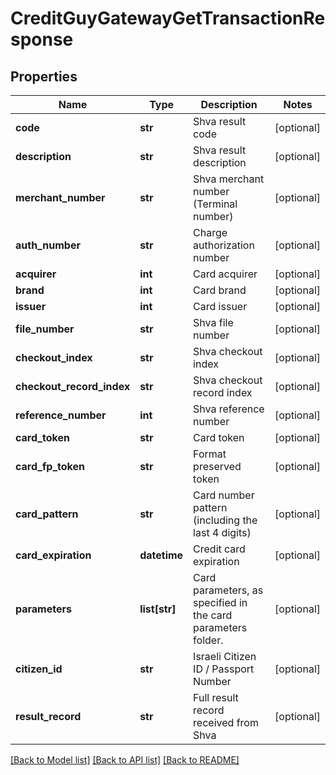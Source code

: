 # CreditGuyGatewayGetTransactionResponse

## Properties
Name | Type | Description | Notes
------------ | ------------- | ------------- | -------------
**code** | **str** | Shva result code | [optional] 
**description** | **str** | Shva result description | [optional] 
**merchant_number** | **str** | Shva merchant number (Terminal number) | [optional] 
**auth_number** | **str** | Charge authorization number | [optional] 
**acquirer** | **int** | Card acquirer | [optional] 
**brand** | **int** | Card brand | [optional] 
**issuer** | **int** | Card issuer | [optional] 
**file_number** | **str** | Shva file number | [optional] 
**checkout_index** | **str** | Shva checkout index | [optional] 
**checkout_record_index** | **str** | Shva checkout record index | [optional] 
**reference_number** | **int** | Shva reference number | [optional] 
**card_token** | **str** | Card token | [optional] 
**card_fp_token** | **str** | Format preserved token | [optional] 
**card_pattern** | **str** | Card number pattern (including the last 4 digits) | [optional] 
**card_expiration** | **datetime** | Credit card expiration | [optional] 
**parameters** | **list[str]** | Card parameters, as specified in the card parameters folder. | [optional] 
**citizen_id** | **str** | Israeli Citizen ID / Passport Number | [optional] 
**result_record** | **str** | Full result record received from Shva | [optional] 

[[Back to Model list]](../README.md#documentation-for-models) [[Back to API list]](../README.md#documentation-for-api-endpoints) [[Back to README]](../README.md)

